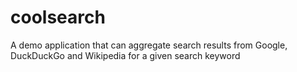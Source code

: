 # coolsearch
A demo application that can aggregate search results from Google, DuckDuckGo and Wikipedia for a given search keyword
